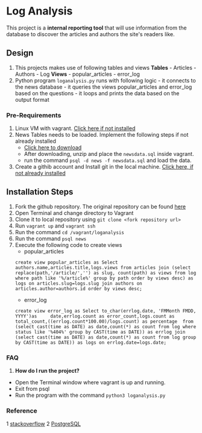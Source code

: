 # Log Analysis

This project is a **internal reporting tool** that will use information from the database to discover the articles and authors the site's readers like.
## Design
1. This projects makes use of following tables and views
    **Tables**
          - Articles
           - Authors
           - Log
    **Views**
            - popular_articles
            - error_log
2. Python program `loganalysis.py` runs with following logic
        - it connects to the news database
        - it queries the views popular_articles and error_log based on the questions
        - it loops and prints the data based on the output format
### Pre-Requirements
1. Linux VM with vagrant. [Click here if not installed](https://classroom.udacity.com/nanodegrees/nd004/parts/8d3e23e1-9ab6-47eb-b4f3-d5dc7ef27bf0/modules/bc51d967-cb21-46f4-90ea-caf73439dc59/lessons/5475ecd6-cfdb-4418-85a2-f2583074c08d/concepts/14c72fe3-e3fe-4959-9c4b-467cf5b7c3a0)
2. News Tables needs to be loaded. Implement the following steps if not already installed
    - [Click here to download](https://d17h27t6h515a5.cloudfront.net/topher/2016/August/57b5f748_newsdata/newsdata.zip)
    - After downloading, unzip and place the `newsdata.sql` inside vagrant.
    - run the command `psql -d news -f newsdata.sql` and load the data.
3. Create a githib account and Install git in the local machine. [Click here, if not already installed](http://product.hubspot.com/blog/git-and-github-tutorial-for-beginners)
## Installation Steps
1. Fork the github repository. The original repository can be found [here](https://github.com/vishyarjun/ArjunsPortfolio.git)
2. Open Terminal and change directory to Vagrant
3. Clone it to local repository using  `git clone <fork repository url>`
6. Run `vagrant up` and `vagrant ssh`
6. Run the command `cd /vagrant/loganalysis`
7. Run the command `psql news`
8. Execute the following code to create views
    - popular_articles
    ```
    create view popular_articles as Select authors.name,articles.title,logs.views from articles join (select replace(path,'/article/','') as slug, count(path) as views from log where path like '%/article%' group by path order by views desc) as logs on articles.slug=logs.slug join authors on articles.author=authors.id order by views desc;
    ```
    - error_log
    ```
    create view error_log as Select to_char(errlog.date, 'FMMonth FMDD, YYYY')as     date,errlog.count as error_count,logs.count as total_count,((errlog.count*100.00)/logs.count) as percentage  from (select cast(time as DATE) as date,count(*) as count from log where status like '%404%' group by CAST(time as DATE)) as errlog join (select cast(time as DATE) as date,count(*) as count from log group by CAST(time as DATE)) as logs on errlog.date=logs.date;
    ```
### FAQ
1. __How do I run the project?__
 - Open the Terminal window where vagrant is up and running.
 - Exit from psql
 - Run the program with the command `python3 loganalysis.py`

### Reference
1 [stackoverflow](www.stackoverflow.com)
2 [PostgreSQL](https://www.postgresql.org/docs/)
